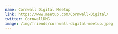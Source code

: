 ```yaml
---
name: Cornwall Digital Meetup
link: https://www.meetup.com/Cornwall-Digital/
twitter: CornwallDMG
image: /img/friends/cornwall-digital-meetup.jpeg
---
```

